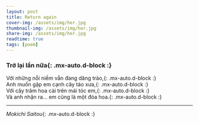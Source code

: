 ```yaml
---
layout: post
title: Return again
cover-img: /assets/img/her.jpg
thumbnail-img: /assets/img/her.jpg
share-img: /assets/img/her.jpg
readtime: true
tags: [poem]
---
```


### **Trở lại lần nữa**{: .mx-auto.d-block :}

Với những nỗi niềm vẫn đang dâng trào,{: .mx-auto.d-block :}  
Anh muốn gặp em cạnh cây táo xưa,{: .mx-auto.d-block :}  
Với cây trâm hoa cài trên mái tóc em,{: .mx-auto.d-block :}  
Và anh nhận ra... em cũng là một đóa hoa.{: .mx-auto.d-block :}

***
_Mokichi Saitou_{: .mx-auto.d-block :}